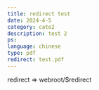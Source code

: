 ```yaml
---
title: redirect test
date: 2024-4-5
category: cate2
description: test 2
ps:
language: chinese
type: pdf
redirect: test.pdf
---
```


redirect => webroot/$redirect

